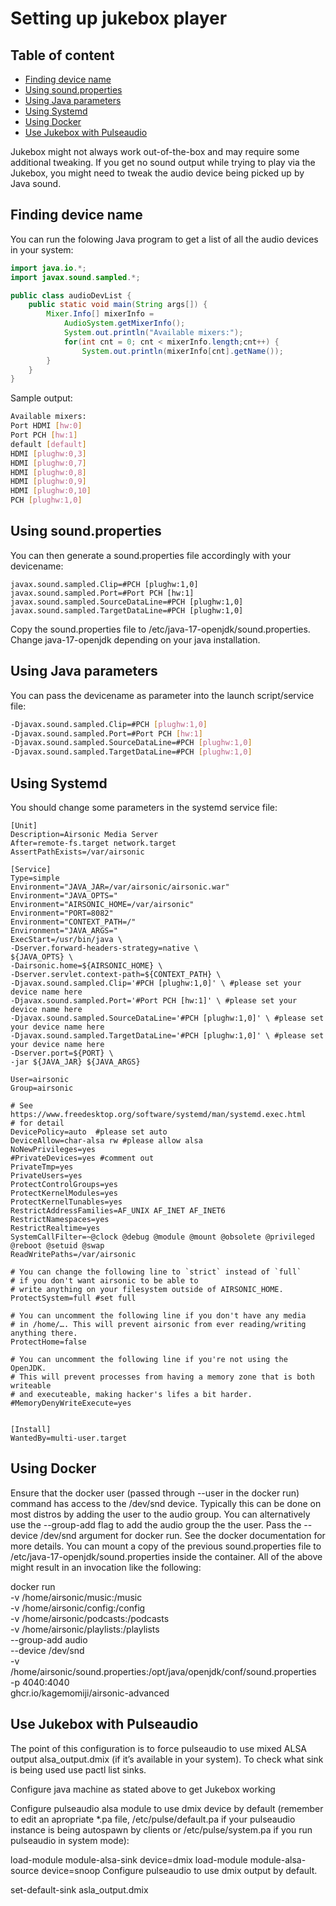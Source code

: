 # Setting up jukebox player

## Table of content

- [Finding device name](#finding-device-name)
- [Using sound.properties](#using-soundproperties)
- [Using Java parameters](#using-java-parameters)
- [Using Systemd](#using-systemd)
- [Using Docker](#using-docker)
- [Use Jukebox with Pulseaudio](#use-jukebox-with-pulseaudio)

Jukebox might not always work out-of-the-box and may require some additional tweaking. If you get no sound output while trying to play via the Jukebox, you might need to tweak the audio device being picked up by Java sound.

## Finding device name

You can run the folowing Java program to get a list of all the audio devices in your system:

```java
import java.io.*;
import javax.sound.sampled.*;

public class audioDevList {
    public static void main(String args[]) {
        Mixer.Info[] mixerInfo =
            AudioSystem.getMixerInfo();
            System.out.println("Available mixers:");
            for(int cnt = 0; cnt < mixerInfo.length;cnt++) {
                System.out.println(mixerInfo[cnt].getName());
        }
    }
}
```

Sample output:

```bash
Available mixers:
Port HDMI [hw:0]
Port PCH [hw:1]
default [default]
HDMI [plughw:0,3]
HDMI [plughw:0,7]
HDMI [plughw:0,8]
HDMI [plughw:0,9]
HDMI [plughw:0,10]
PCH [plughw:1,0]
```

## Using sound.properties

You can then generate a sound.properties file accordingly with your devicename:

```text
javax.sound.sampled.Clip=#PCH [plughw:1,0]
javax.sound.sampled.Port=#Port PCH [hw:1]
javax.sound.sampled.SourceDataLine=#PCH [plughw:1,0]
javax.sound.sampled.TargetDataLine=#PCH [plughw:1,0]
```

Copy the sound.properties file to /etc/java-17-openjdk/sound.properties. Change java-17-openjdk depending on your java installation.

## Using Java parameters

You can pass the devicename as parameter into the launch script/service file:

```bash
-Djavax.sound.sampled.Clip=#PCH [plughw:1,0]
-Djavax.sound.sampled.Port=#Port PCH [hw:1]
-Djavax.sound.sampled.SourceDataLine=#PCH [plughw:1,0]
-Djavax.sound.sampled.TargetDataLine=#PCH [plughw:1,0]
```

## Using Systemd

You should change some parameters in the systemd service file:

```text
[Unit]
Description=Airsonic Media Server
After=remote-fs.target network.target
AssertPathExists=/var/airsonic

[Service]
Type=simple
Environment="JAVA_JAR=/var/airsonic/airsonic.war"
Environment="JAVA_OPTS="
Environment="AIRSONIC_HOME=/var/airsonic"
Environment="PORT=8082"
Environment="CONTEXT_PATH=/"
Environment="JAVA_ARGS="
ExecStart=/usr/bin/java \
-Dserver.forward-headers-strategy=native \
${JAVA_OPTS} \
-Dairsonic.home=${AIRSONIC_HOME} \
-Dserver.servlet.context-path=${CONTEXT_PATH} \
-Djavax.sound.sampled.Clip='#PCH [plughw:1,0]' \ #please set your device name here
-Djavax.sound.sampled.Port='#Port PCH [hw:1]' \ #please set your device name here 
-Djavax.sound.sampled.SourceDataLine='#PCH [plughw:1,0]' \ #please set your device name here
-Djavax.sound.sampled.TargetDataLine='#PCH [plughw:1,0]' \ #please set your device name here
-Dserver.port=${PORT} \
-jar ${JAVA_JAR} ${JAVA_ARGS}

User=airsonic
Group=airsonic

# See https://www.freedesktop.org/software/systemd/man/systemd.exec.html
# for detail
DevicePolicy=auto  #please set auto
DeviceAllow=char-alsa rw #please allow alsa
NoNewPrivileges=yes
#PrivateDevices=yes #comment out
PrivateTmp=yes
PrivateUsers=yes
ProtectControlGroups=yes
ProtectKernelModules=yes
ProtectKernelTunables=yes
RestrictAddressFamilies=AF_UNIX AF_INET AF_INET6
RestrictNamespaces=yes
RestrictRealtime=yes
SystemCallFilter=~@clock @debug @module @mount @obsolete @privileged @reboot @setuid @swap
ReadWritePaths=/var/airsonic

# You can change the following line to `strict` instead of `full`
# if you don't want airsonic to be able to
# write anything on your filesystem outside of AIRSONIC_HOME.
ProtectSystem=full #set full

# You can uncomment the following line if you don't have any media
# in /home/…. This will prevent airsonic from ever reading/writing anything there.
ProtectHome=false

# You can uncomment the following line if you're not using the OpenJDK.
# This will prevent processes from having a memory zone that is both writeable
# and executeable, making hacker's lifes a bit harder.
#MemoryDenyWriteExecute=yes


[Install]
WantedBy=multi-user.target

```

## Using Docker

Ensure that the docker user (passed through --user in the docker run) command has access to the /dev/snd device. Typically this can be done on most distros by adding the user to the audio group. You can alternatively use the --group-add flag to add the audio group the the user.
Pass the --device /dev/snd argument for docker run. See the docker documentation for more details.
You can mount a copy of the previous sound.properties file to /etc/java-17-openjdk/sound.properties inside the container.
All of the above might result in an invocation like the following:

docker run \
    -v /home/airsonic/music:/music \
    -v /home/airsonic/config:/config \
    -v /home/airsonic/podcasts:/podcasts \
    -v /home/airsonic/playlists:/playlists \
    --group-add audio \
    --device /dev/snd \
    -v /home/airsonic/sound.properties:/opt/java/openjdk/conf/sound.properties \
    -p 4040:4040 \
    ghcr.io/kagemomiji/airsonic-advanced

## Use Jukebox with Pulseaudio

The point of this configuration is to force pulseaudio to use mixed ALSA output alsa_output.dmix (if it’s available in your system). To check what sink is being used use pactl list sinks.

Configure java machine as stated above to get Jukebox working

Configure pulseaudio alsa module to use dmix device by default (remember to edit an apropriate *.pa file, /etc/pulse/default.pa if your pulseaudio instance is being autospawn by clients or /etc/pulse/system.pa if you run pulseaudio in system mode):

load-module module-alsa-sink device=dmix
load-module module-alsa-source device=snoop
Configure pulseaudio to use dmix output by default.

set-default-sink asla_output.dmix